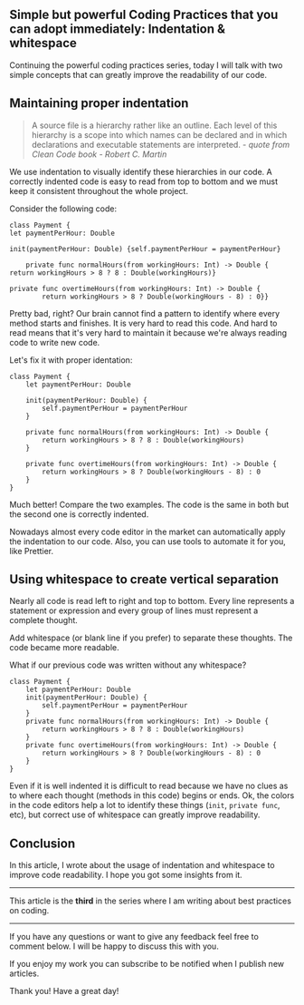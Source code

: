 ## Simple but powerful Coding Practices that you can adopt immediately: Indentation & whitespace

Continuing the powerful coding practices series, today I will talk with two simple concepts that can greatly improve the readability of our code.

## Maintaining proper indentation
> A source file is a hierarchy rather like an outline. Each level of this hierarchy is a scope into which names can be declared and in which declarations and executable statements are interpreted. - *quote from Clean Code book - Robert C. Martin*

We use indentation to visually identify these hierarchies in our code. A correctly indented code is easy to read from top to bottom and we must keep it consistent throughout the whole project. 

Consider the following code:

```
class Payment {
let paymentPerHour: Double

init(paymentPerHour: Double) {self.paymentPerHour = paymentPerHour}

    private func normalHours(from workingHours: Int) -> Double {
return workingHours > 8 ? 8 : Double(workingHours)}

private func overtimeHours(from workingHours: Int) -> Double {
        return workingHours > 8 ? Double(workingHours - 8) : 0}}
```
Pretty bad, right? Our brain cannot find a pattern to identify where every method starts and finishes. It is very hard to read this code. And hard to read means that it's very hard to maintain it because we're always reading code to write new code.

Let's fix it with proper identation:

```
class Payment {
    let paymentPerHour: Double

    init(paymentPerHour: Double) {
        self.paymentPerHour = paymentPerHour
    }

    private func normalHours(from workingHours: Int) -> Double {
        return workingHours > 8 ? 8 : Double(workingHours)
    }

    private func overtimeHours(from workingHours: Int) -> Double {
        return workingHours > 8 ? Double(workingHours - 8) : 0
    }
}
```
Much better! Compare the two examples. The code is the same in both but the second one is correctly indented. 

Nowadays almost every code editor in the market can automatically apply the indentation to our code. Also, you can use tools to automate it for you, like Prettier.

## Using whitespace to create vertical separation
Nearly all code is read left to right and top to bottom. Every line represents a statement or expression and every group of lines must represent a complete thought.

Add whitespace (or blank line if you prefer) to separate these thoughts. The code became more readable.

What if our previous code was written without any whitespace?

```
class Payment {
    let paymentPerHour: Double
    init(paymentPerHour: Double) {
        self.paymentPerHour = paymentPerHour
    }
    private func normalHours(from workingHours: Int) -> Double {
        return workingHours > 8 ? 8 : Double(workingHours)
    }
    private func overtimeHours(from workingHours: Int) -> Double {
        return workingHours > 8 ? Double(workingHours - 8) : 0
    }
}
```

Even if it is well indented it is difficult to read because we have no clues as to where each thought (methods in this code) begins or ends. Ok, the colors in the code editors help a lot to identify these things (`init`, `private func`, etc), but correct use of whitespace can greatly improve readability.

## Conclusion
In this article, I wrote about the usage of indentation and whitespace to improve code readability. I hope you got some insights from it.

---

This article is the **third** in the series where I am writing about best practices on coding.

---

If you have any questions or want to give any feedback feel free to comment below. I will be happy to discuss this with you.

If you enjoy my work you can subscribe to be notified when I publish new articles.

Thank you! Have a great day!